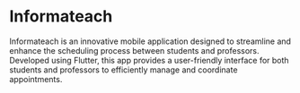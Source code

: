 # Informateach
 Informateach is an innovative mobile application designed to streamline and enhance the scheduling process between students and professors. Developed using Flutter, this app provides a user-friendly interface for both students and professors to efficiently manage and coordinate appointments.
